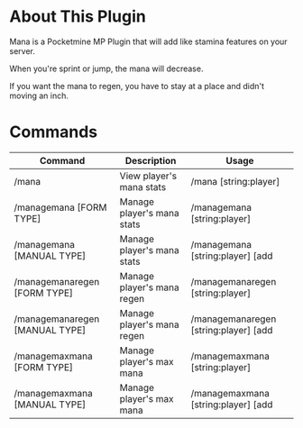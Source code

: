 # About This Plugin
Mana is a Pocketmine MP Plugin that will add like stamina features on your server.

When you're sprint or jump, the mana will decrease.

If you want the mana to regen, you have to stay at a place and didn't moving an inch.

# Commands
| Command            | Description                                                          | Usage                                                |
| ------------------ | -------------------------------------------------------------------- | ---------------------------------------------------- |
| /mana                            | View player's mana stats     | /mana [string:player]     |
| /managemana [FORM TYPE]          | Manage player's mana stats   | /managemana [string:player]  |
| /managemana [MANUAL TYPE]        | Manage player's mana stats   | /managemana [string:player] [add|reduce|set] [float:amount] |
| /managemanaregen [FORM TYPE]     | Manage player's mana regen   | /managemanaregen [string:player] |
| /managemanaregen [MANUAL TYPE]   | Manage player's mana regen   | /managemanaregen [string:player] [add|reduce|set] [float:amount] |
| /managemaxmana [FORM TYPE]     | Manage player's max mana   | /managemaxmana [string:player]  |
| /managemaxmana [MANUAL TYPE]   | Manage player's max mana   | /managemaxmana [string:player] [add|reduce|set] [float:amount] |
